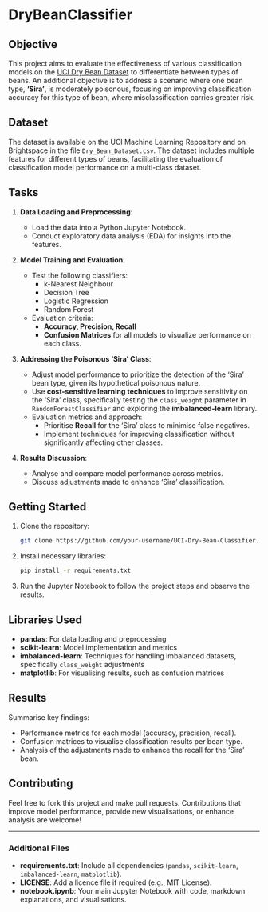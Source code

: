 # DryBeanClassifier

## Objective
This project aims to evaluate the effectiveness of various classification models on the [UCI Dry Bean Dataset](https://archive.ics.uci.edu/ml/datasets/Dry+Bean+Dataset) to differentiate between types of beans. An additional objective is to address a scenario where one bean type, **‘Sira’**, is moderately poisonous, focusing on improving classification accuracy for this type of bean, where misclassification carries greater risk.

## Dataset
The dataset is available on the UCI Machine Learning Repository and on Brightspace in the file `Dry_Bean_Dataset.csv`. The dataset includes multiple features for different types of beans, facilitating the evaluation of classification model performance on a multi-class dataset.

## Tasks
1. **Data Loading and Preprocessing**: 
   - Load the data into a Python Jupyter Notebook.
   - Conduct exploratory data analysis (EDA) for insights into the features.

2. **Model Training and Evaluation**:
   - Test the following classifiers:
     - k-Nearest Neighbour
     - Decision Tree
     - Logistic Regression
     - Random Forest
   - Evaluation criteria:
     - **Accuracy, Precision, Recall**
     - **Confusion Matrices** for all models to visualize performance on each class.

3. **Addressing the Poisonous ‘Sira’ Class**:
   - Adjust model performance to prioritize the detection of the ‘Sira’ bean type, given its hypothetical poisonous nature.
   - Use **cost-sensitive learning techniques** to improve sensitivity on the ‘Sira’ class, specifically testing the `class_weight` parameter in `RandomForestClassifier` and exploring the **imbalanced-learn** library.
   - Evaluation metrics and approach:
     - Prioritise **Recall** for the ‘Sira’ class to minimise false negatives.
     - Implement techniques for improving classification without significantly affecting other classes.

4. **Results Discussion**:
   - Analyse and compare model performance across metrics.
   - Discuss adjustments made to enhance ‘Sira’ classification.

## Getting Started
1. Clone the repository:
   ```bash
   git clone https://github.com/your-username/UCI-Dry-Bean-Classifier.git
   ```
2. Install necessary libraries:
   ```bash
   pip install -r requirements.txt
   ```
3. Run the Jupyter Notebook to follow the project steps and observe the results.

## Libraries Used
- **pandas**: For data loading and preprocessing
- **scikit-learn**: Model implementation and metrics
- **imbalanced-learn**: Techniques for handling imbalanced datasets, specifically `class_weight` adjustments
- **matplotlib**: For visualising results, such as confusion matrices

## Results
Summarise key findings:
- Performance metrics for each model (accuracy, precision, recall).
- Confusion matrices to visualise classification results per bean type.
- Analysis of the adjustments made to enhance the recall for the ‘Sira’ bean.

## Contributing
Feel free to fork this project and make pull requests. Contributions that improve model performance, provide new visualisations, or enhance analysis are welcome!

---

### Additional Files
- **requirements.txt**: Include all dependencies (`pandas`, `scikit-learn`, `imbalanced-learn`, `matplotlib`).
- **LICENSE**: Add a licence file if required (e.g., MIT License).
- **notebook.ipynb**: Your main Jupyter Notebook with code, markdown explanations, and visualisations.
